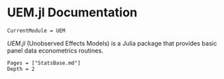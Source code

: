 # UEM.jl Documentation

```@meta
CurrentModule = UEM
```

*UEM.jl* (Unobserved Effects Models) is a Julia package that provides basic panel data econometrics routines.

```@contents
Pages = ["StatsBase.md"]
Depth = 2
```
